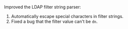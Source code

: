 Improved the LDAP filter string parser:
1. Automatically escape special characters in filter strings.
2. Fixed a bug that the filter value can't be `dn`.
